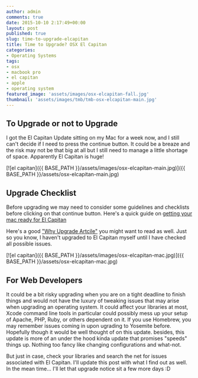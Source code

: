 ```yaml
---
author: admin
comments: true
date: 2015-10-10 2:17:49+00:00
layout: post
published: true
slug: time-to-upgrade-elcapitan
title: Time to Upgrade? OSX El Capitan
categories:
- Operating Systems
tags:
- osx
- macbook pro
- el capitan
- apple
- operating system
featured_image: 'assets/images/osx-elcapitan-fall.jpg'
thumbnail: 'assets/images/tmb/tmb-osx-elcapitan-main.jpg'
---
```



To Upgrade or not to Upgrade
---

I got the El Capitan Update sitting on my Mac for a week now, and I still can't decide if I need to press the continue button. It could be a breaze and the risk may not be that big at all but I still need to manage a little shortage of space. Apparently El Capitan is huge!

[![el capitan]({{ BASE_PATH }}/assets/images/osx-elcapitan-main.jpg)]({{ BASE_PATH }}/assets/osx-elcapitan-main.jpg)

Upgrade Checklist 
---

Before upgrading we may need to consider some guidelines and checklists before clicking on that continue button. Here's a quick guide on [getting your mac ready for El Capitan](http://www.macworld.com/article/2985812/operating-systems/get-you-mac-ready-for-os-x-10-11-el-capitan.html) 

Here's a good ["Why Upgrade Artcile"](http://lifehacker.com/should-i-upgrade-to-mac-os-x-el-capitan-1733465450) you might want to read as well. Just so you know, I haven't upgraded to El Capitan myself until I have checked all possible issues.

[![el capitan]({{ BASE_PATH }}/assets/images/osx-elcapitan-mac.jpg)]({{ BASE_PATH }}/assets/osx-elcapitan-mac.jpg)

For Web Developers
---

It could be a bit risky upgrading when you are on a tight deadline to finish things and would not have the luxury of tweaking issues that may arise when upgrading an operating system. It could affect your libraries at most, Xcode command line tools in particular could possibly mess up your setup of Apache, PHP, Ruby, or others dependent on it. If you use Homebrew, you may remember issues coming in upon ugrading to Yosemite before. Hopefully though it would be well thought of on this update. besides, this update is more of an under the hood kinda update that promises "speeds" things up. Nothing too fancy like changing configurations and what-not.

But just in case, check your libraries and search the net for issues associated with El Capitan. I'll update this post with what I find out as well. In the mean time... I'll let that upgrade notice sit a few more days :D